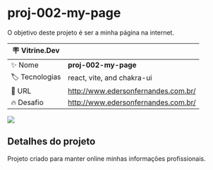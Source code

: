 # proj-002-my-page

O objetivo deste projeto é ser a minha página na internet.

| :placard: Vitrine.Dev |     |
| -------------  | --- |
| :sparkles: Nome        | **proj-002-my-page**
| :label: Tecnologias | react, vite, and chakra-ui
| :rocket: URL         | http://www.edersonfernandes.com.br/
| :fire: Desafio     | http://www.edersonfernandes.com.br/

<!-- Inserir imagem com a #vitrinedev ao final do link -->
![](https://via.placeholder.com/1200x500.png/52D395/000000?text=www.edersonfernandes.com.br#vitrinedev)

## Detalhes do projeto

Projeto criado para manter online minhas informações profissionais.
